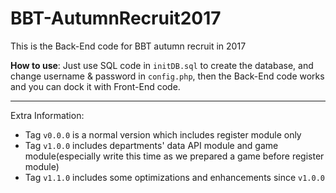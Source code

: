 # BBT-AutumnRecruit2017
This is the Back-End code for BBT autumn recruit in 2017

**How to use**: Just use SQL code in `initDB.sql` to create the database, and change username & password in `config.php`, then the Back-End code works and you can dock it with Front-End code.

***

Extra Information:

- Tag `v0.0.0` is a normal version which includes register module only
- Tag `v1.0.0` includes departments' data API module and game module(especially write this time as we prepared a game before register module)
- Tag `v1.1.0` includes some optimizations and enhancements since `v1.0.0`
